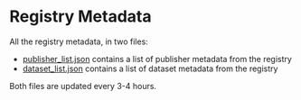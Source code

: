 # Registry Metadata

All the registry metadata, in two files:

 * [publisher_list.json](https://registry.codeforiati.org/publisher_list.json) contains a list of publisher metadata from the registry
 * [dataset_list.json](https://registry.codeforiati.org/dataset_list.json) contains a list of dataset metadata from the registry

Both files are updated every 3-4 hours.
